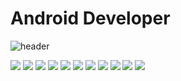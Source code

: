 Android Developer
=
![header](https://capsule-render.vercel.app/api?type=waving&color=auto&height=222&section=header&text=Woogy%20Space&fontSize=72)


 <img src="https://img.shields.io/badge/Android-Green?style=flat&logo=Android&logoColor=white"/>
 
 <img src="https://img.shields.io/badge/HTML5-white?style=flat&logo=HTML5&logoColor=white"/>
 <img src="https://img.shields.io/badge/CSS3-Green?style=flat&logo=CSS3&logoColor=white"/>
 <img src="https://img.shields.io/badge/JavaScript-Green?style=flat&logo=JavaScript&logoColor=white"/>
 
 <img src="https://img.shields.io/badge/MySQL-black?style=flat&logo=MySQL&logoColor=white"/>
 <img src="https://img.shields.io/badge/MongoDB-black?style=flat&logo=MongoDB&logoColor=white"/>

 <img src="https://img.shields.io/badge/Firebase-Green?style=flat&logo=Firebase&logoColor=white"/>
 <img src="https://img.shields.io/badge/GitHub-black?style=flat&logo=GitHub&logoColor=white"/>

 <img src="https://img.shields.io/badge/Node.js-black?style=flat&logo=Node.js&logoColor=white"/>
 <img src="https://img.shields.io/badge/Figma-black?style=flat&logo=Figma&logoColor=white"/>
 <img src="https://img.shields.io/badge/Visual Studio-black?style=flat&logo=Visual Studio&logoColor=#5C2D91"/>


<!--
**Woogy-Space/Woogy-Space** is a ✨ _special_ ✨ repository because its `README.md` (this file) appears on your GitHub profile.

Here are some ideas to get you started:

- 🔭 I’m currently working on ...
- 🌱 I’m currently learning ...
- 👯 I’m looking to collaborate on ...
- 🤔 I’m looking for help with ...
- 💬 Ask me about ...
- 📫 How to reach me: ...
- 😄 Pronouns: ...
- ⚡ Fun fact: ...
-->
